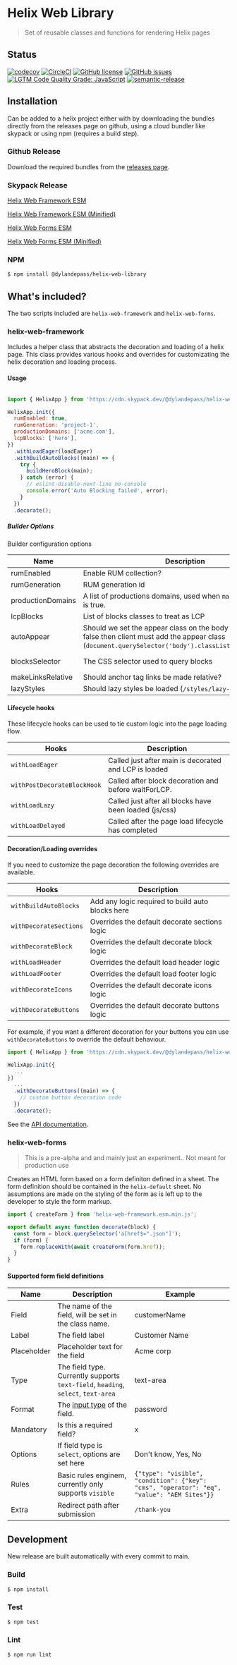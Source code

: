 # Helix Web Library

> Set of reusable classes and functions for rendering Helix pages

## Status
[![codecov](https://img.shields.io/codecov/c/github/dylandepass/helix-web-library.svg)](https://codecov.io/gh/dylandepass/helix-web-library)
[![CircleCI](https://img.shields.io/circleci/project/github/dylandepass/helix-web-library.svg)](https://circleci.com/gh/dylandepass/helix-web-library)
[![GitHub license](https://img.shields.io/github/license/dylandepass/helix-web-library.svg)](https://github.com/dylandepass/helix-web-library/blob/master/LICENSE.txt)
[![GitHub issues](https://img.shields.io/github/issues/dylandepass/helix-web-library.svg)](https://github.com/dylandepass/helix-web-library/issues)
[![LGTM Code Quality Grade: JavaScript](https://img.shields.io/lgtm/grade/javascript/g/dylandepass/helix-web-library.svg?logo=lgtm&logoWidth=18)](https://lgtm.com/projects/g/dylandepass/helix-web-library)
[![semantic-release](https://img.shields.io/badge/%20%20%F0%9F%93%A6%F0%9F%9A%80-semantic--release-e10079.svg)](https://github.com/semantic-release/semantic-release)

## Installation

Can be added to a helix project either with by downloading the bundles directly from the releases page on github, using a cloud bundler like skypack or using npm (requires a build step).

### Github Release
Download the required bundles from the [releases page](https://github.com/dylandepass/helix-web-library/releases).

### Skypack Release
[Helix Web Framework ESM](https://cdn.skypack.dev/@dylandepass/helix-web-library@latest/dist/helix-web-library.esm.js)

[Helix Web Framework ESM (Minified)](https://cdn.skypack.dev/@dylandepass/helix-web-library@latest/dist/helix-web-library.esm.min.js)

[Helix Web Forms ESM](https://cdn.skypack.dev/@dylandepass/helix-web-library@latest/dist/helix-web-forms.esm.js)

[Helix Web Forms ESM (Minified)](https://cdn.skypack.dev/@dylandepass/helix-web-library@latest/dist/helix-web-forms.esm.min.js)

### NPM
```bash
$ npm install @dylandepass/helix-web-library
```

## What's included?

The two scripts included are `helix-web-framework` and `helix-web-forms`.

### helix-web-framework
Includes a helper class that abstracts the decoration and loading of a helix page. This class provides various hooks and overrides for customizating the helix decoration and loading process.

#### Usage

```js

import { HelixApp } from 'https://cdn.skypack.dev/@dylandepass/helix-web-library@latest/dist/helix-web-library.esm.min.js';

HelixApp.init({
  rumEnabled: true,
  rumGeneration: 'project-1',
  productionDomains: ['acme.com'],
  lcpBlocks: ['hero'],
})
  .withLoadEager(loadEager)
  .withBuildAutoBlocks((main) => {
    try {
      buildHeroBlock(main);
    } catch (error) {
      // eslint-disable-next-line no-console
      console.error('Auto Blocking failed', error);
    }
  })
  .decorate();
```

##### Builder Options
Builder configuration options 

| Name        | Description                                             | Example                        | Default           |
|-------------|---------------------------------------------------------|--------------------------------|-------------------|
| rumEnabled       | Enable RUM collection?   | true                   | false                       |
| rumGeneration       | RUM generation id   |  'project-1'                  | undefined                       |
| productionDomains       | A list of productions domains, used when `makeLinksRelative` is true.  | ['acme.com']                   | []                       |
| lcpBlocks       | List of blocks classes to treat as LCP   | ['hero']                   | []                       |
| autoAppear       | Should we set the appear class on the body after LCP load? If false then client must add the appear class (`document.querySelector('body').classList.add('appear');`)   | true                   | true                       |
| blocksSelector       | The CSS selector used to query blocks   | ':scope > div > div'                   | 'div.section > div > div'                       |
| makeLinksRelative       | Should anchor tag links be made relative?   | true                   | true                       |
| lazyStyles       | Should lazy styles be loaded (`/styles/lazy-styles.css`)   | true                    | false                       |

#### Lifecycle hooks
These lifecycle hooks can be used to tie custom logic into the page loading flow.

| Hooks        | Description                                                                                                 | 
|-------------|-------------------------------------------------------------------------------------------------------------|
| `withLoadEager` | Called just after main is decorated and LCP is loaded |
| `withPostDecorateBlockHook` | Called after block decoration and before waitForLCP. |
| `withLoadLazy` | Called just after all blocks have been loaded (js/css) |
| `withLoadDelayed` | Called after the page load lifecycle has completed |

#### Decoration/Loading overrides
If you need to customize the page decoration the following overrides are available.

| Hooks        | Description                                                                                                 | 
|-------------|-------------------------------------------------------------------------------------------------------------|
| `withBuildAutoBlocks` | Add any logic required to build auto blocks here |
| `withDecorateSections` | Overrides the default decorate sections logic |
| `withDecorateBlock` | Overrides the default decorate block logic |
| `withLoadHeader` | Overrides the default load header logic |
| `withLoadFooter` | Overrides the default load footer logic |
| `withDecorateIcons` | Overrides the default decorate icons logic |
| `withDecorateButtons` | Overrides the default decorate buttons logic |

For example, if you want a different decoration for your buttons you can use `withDecorateButtons` to override the default behaviour.

```js
import { HelixApp } from 'https://cdn.skypack.dev/@dylandepass/helix-web-library@latest/dist/helix-web-library.esm.min.js';

HelixApp.init({
  ...
})
  ...
  .withDecorateButtons((main) => {
    // custom button decoration code
  })
  .decorate();
```


See the [API documentation](docs/API.md).

### helix-web-forms

> This is a pre-alpha and and mainly just an experiment.. Not meant for production use

Creates an HTML form based on a form definiton defined in a sheet. The form definition should be contained in the `helix-default` sheet. No assumptions are made on the styling of the form as is left up to the developer to style the form markup.

```js
import { createForm } from 'helix-web-framework.esm.min.js';

export default async function decorate(block) {
  const form = block.querySelector('a[href$=".json"]');
  if (form) {
    form.replaceWith(await createForm(form.href));
  }
}
```

#### Supported form field definitions

| Name        | Description                                                                                                 | Example                                                                                     |
|-------------|-------------------------------------------------------------------------------------------------------------|---------------------------------------------------------------------------------------------|
| Field       | The name of the field, will be set in the class name.                                                       | customerName                                                                                |
| Label       | The field label                                                                                             | Customer Name                                                                               |
| Placeholder | Placeholder text for the field                                                                              | Acme corp                                                                                   |
| Type        | The field type. Currently supports `text-field`, `heading`, `select`, `text-area`                           | text-area                                                                                   |
| Format      | The [input type](https://developer.mozilla.org/en-US/docs/Web/HTML/Element/input#input_types) of the field. | password                                                                                    |
| Mandatory   | Is this a required field?                                                                                   | x                                                                                           |
| Options     | If field type is `select`, options are set here                                                             | Don't know, Yes, No                                                                         |
| Rules       | Basic rules enginem, currently only supports `visible`                                                      | `{"type": "visible", "condition": {"key": "cms", "operator": "eq",  "value": "AEM Sites"}}` |
| Extra       | Redirect path after submission                                                                              | `/thank-you`                                                                                |



## Development

New release are built automatically with every commit to main.

### Build

```bash
$ npm install
```

### Test

```bash
$ npm test
```

### Lint

```bash
$ npm run lint
```
